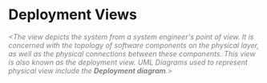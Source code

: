 # Deployment Views

_<font color="gray">
&lt;The view depicts the system from a system engineer's point of view. It is concerned with the topology of software components on the physical layer, as well as the physical connections between these components. This view is also known as the deployment view. UML Diagrams used to represent physical view include the **Deployment diagram**.&gt;
</font>_

